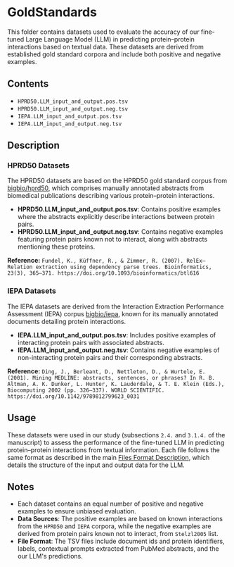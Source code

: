 # GoldStandards

This folder contains datasets used to evaluate the accuracy of our fine-tuned Large Language Model (LLM) in predicting protein–protein interactions based on textual data. These datasets are derived from established gold standard corpora and include both positive and negative examples.

## Contents

- `HPRD50.LLM_input_and_output.pos.tsv`
- `HPRD50.LLM_input_and_output.neg.tsv`
- `IEPA.LLM_input_and_output.pos.tsv`
- `IEPA.LLM_input_and_output.neg.tsv`

## Description

### HPRD50 Datasets

The HPRD50 datasets are based on the HPRD50 gold standard corpus from [bigbio/hprd50](https://huggingface.co/datasets/bigbio/hprd50), which comprises manually annotated abstracts from biomedical publications describing various protein–protein interactions.

- **HPRD50.LLM_input_and_output.pos.tsv**: Contains positive examples where the abstracts explicitly describe interactions between protein pairs.
- **HPRD50.LLM_input_and_output.neg.tsv**: Contains negative examples featuring protein pairs known not to interact, along with abstracts mentioning these proteins.

**Reference:**
`Fundel, K., Küffner, R., & Zimmer, R. (2007). RelEx—Relation extraction using dependency parse trees. Bioinformatics, 23(3), 365–371. https://doi.org/10.1093/bioinformatics/btl616`

### IEPA Datasets

The IEPA datasets are derived from the Interaction Extraction Performance Assessment (IEPA) corpus [bigbio/iepa](https://huggingface.co/datasets/bigbio/iepa), known for its manually annotated documents detailing protein interactions.

- **IEPA.LLM_input_and_output.pos.tsv**: Includes positive examples of interacting protein pairs with associated abstracts.
- **IEPA.LLM_input_and_output.neg.tsv**: Contains negative examples of non-interacting protein pairs and their corresponding abstracts.

**Reference:**
`Ding, J., Berleant, D., Nettleton, D., & Wurtele, E. (2001). Mining MEDLINE: abstracts, sentences, or phrases? In R. B. Altman, A. K. Dunker, L. Hunter, K. Lauderdale, & T. E. Klein (Eds.), Biocomputing 2002 (pp. 326–337). WORLD SCIENTIFIC. https://doi.org/10.1142/9789812799623_0031`

## Usage

These datasets were used in our study (subsections `2.4.` and `3.1.4.` of the manuscript) to assess the performance of the fine-tuned LLM in predicting protein–protein interactions from textual information. Each file follows the same format as described in the main [Files Format Description](../readme.md), which details the structure of the input and output data for the LLM.

## Notes

- Each dataset contains an equal number of positive and negative examples to ensure unbiased evaluation.
- **Data Sources**: The positive examples are based on known interactions from the `HPRD50` and `IEPA` corpora, while the negative examples are derived from protein pairs known not to interact, from `Stelzl2005` list.
- **File Format**: The TSV files include document ids and protein identifiers, labels, contextual prompts extracted from PubMed abstracts, and the our LLM's predictions.
